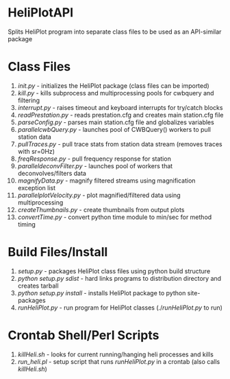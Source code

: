 HeliPlotAPI
===========

Splits HeliPlot program into separate class files to be used as an API-similar package

Class Files
============

1. _init.py_ - initializes the HeliPlot package (class files can be imported)
2. _kill.py_ - kills subprocess and multiprocessing pools for cwbquery and filtering
3. _interrupt.py_ - raises timeout and keyboard interrupts for try/catch blocks 
4. _readPrestation.py_ - reads prestation.cfg and creates main station.cfg file
5. _parseConfig.py_ - parses main station.cfg file and globalizes variables
6. _parallelcwbQuery.py_ - launches pool of CWBQuery() workers to pull station data
7. _pullTraces.py_ - pull trace stats from station data stream (removes traces with sr=0Hz)
8. _freqResponse.py_ - pull frequency response for station
9. _paralleldeconvFilter.py_ - launches pool of workers that deconvolves/filters data 
10. _magnifyData.py_ - magnify filtered streams using magnification exception list
11. _parallelplotVelocity.py_ - plot magnified/filtered data using multiprocessing
12. _createThumbnails.py_ - create thumbnails from output plots
13. _convertTime.py_ - convert python time module to min/sec for method timing

Build Files/Install
===================

1. _setup.py_ - packages HeliPlot class files using python build structure
2. _python_ _setup.py_ _sdist_ - hard links programs to distribution directory and creates tarball
3. _python_ _setup.py_ _install_ - installs HeliPlot package to python site-packages
4. _runHeliPlot.py_ - run program for HeliPlot classes (./_runHeliPlot.py_ to run)

Crontab Shell/Perl Scripts
==========================
1. _killHeli.sh_ - looks for current running/hanging heli processes and kills
2. _run_heli.pl_ - setup script that runs _runHeliPlot.py_ in a crontab (also calls _killHeli.sh_)
